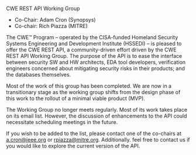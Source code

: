 CWE REST API Working Group

- Co-Chair: Adam Cron (Synopsys)
- Co-chair: Rich Piazza (MITRE)

The CWE™ Program – operated by the CISA-funded Homeland Security Systems Engineering and
Development Institute (HSSEDI) – is pleased to offer the CWE REST API, a community-driven effort driven
by the CWE REST API Working Group. The purpose of the API is to ease the interface between security
SW and HW architects, EDA tool developers, verification engineers concerned about mitigating security
risks in their products; and the databases themselves.

Most of the work of this group has been completed. We are now in a transitionary stage as the working
group shifts from the design phase of this work to the rollout of a minimal viable product (MVP).

The Working Group no longer meets regularly. Most of its work takes place on its email list. However,
the discussion of enhancements to the API could necessitate scheduling meetings in the future.

If you wish to be added to the list, please contact one of the co-chairs at a.cron@ieee.org or
rpiazza@mitre.org. Additionally. feel free to contact us if you would like to explore the current version
of the API.
